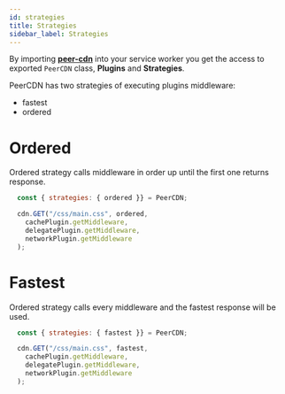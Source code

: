 ```yaml
---
id: strategies
title: Strategies
sidebar_label: Strategies
---
```


By importing **[peer-cdn](https://github.com/vardius/peer-cdn)** into your service worker you get the access to exported `PeerCDN` class, **Plugins** and **Strategies**.

PeerCDN has two strategies of executing plugins middleware:

- fastest
- ordered

# Ordered

Ordered strategy calls middleware in order up until the first one returns response.

```js
  const { strategies: { ordered }} = PeerCDN;

  cdn.GET("/css/main.css", ordered,
    cachePlugin.getMiddleware,
    delegatePlugin.getMiddleware,
    networkPlugin.getMiddleware
  );
```

# Fastest

Ordered strategy calls every middleware and the fastest response will be used.

```js
  const { strategies: { fastest }} = PeerCDN;

  cdn.GET("/css/main.css", fastest,
    cachePlugin.getMiddleware,
    delegatePlugin.getMiddleware,
    networkPlugin.getMiddleware
  );
```
